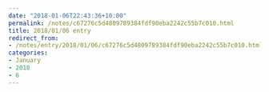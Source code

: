 ```yaml
---
date: "2018-01-06T22:43:36+10:00"
permalink: /notes/c67276c5d4809789384fdf90eba2242c55b7c010.html
title: 2018/01/06 entry
redirect_from:
- /notes/entry/2018/01/06/c67276c5d4809789384fdf90eba2242c55b7c010.html
categories:
- January
- 2018
- 6
---
```

